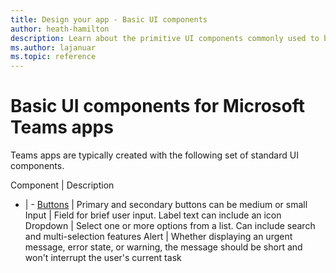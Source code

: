 ```yaml
---
title: Design your app - Basic UI components
author: heath-hamilton
description: Learn about the primitive UI components commonly used to build Microsoft Teams apps.
ms.author: lajanuar
ms.topic: reference
---
```

# Basic UI components for Microsoft Teams apps

Teams apps are typically created with the following set of standard UI components.

Component | Description
 - | -
[Buttons](https://fluentsite.z22.web.core.windows.net/components/button/definition) | Primary and secondary buttons can be medium or small
Input | Field for brief user input. Label text can include an icon
Dropdown | Select one or more options from a list. Can include search and multi-selection features
Alert | Whether displaying an urgent message, error state, or warning, the message should be short and won't interrupt the user's current task
